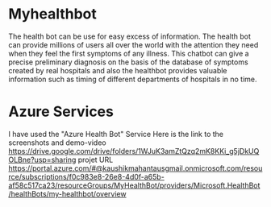 # Myhealthbot
The health bot can be use for easy excess of information. The health bot can provide millions of users all over the world with the attention they need when they feel the first symptoms of any illness. This chatbot can give a precise preliminary diagnosis on the basis of the database of symptoms created by real hospitals and also the healthbot provides valuable information such as timing of different departments of hospitals in no time.
# Azure Services
I have used the "Azure Health Bot" Service
Here is the link to the screenshots and demo-video https://drive.google.com/drive/folders/1WJuK3amZtQzq2mK8KKi_g5jDkUQOLBne?usp=sharing
projet URL https://portal.azure.com/#@kaushikmahantausgmail.onmicrosoft.com/resource/subscriptions/f0c983e8-26e8-4d0f-a65b-af58c517ca23/resourceGroups/MyHealthBot/providers/Microsoft.HealthBot/healthBots/my-healthbot/overview
